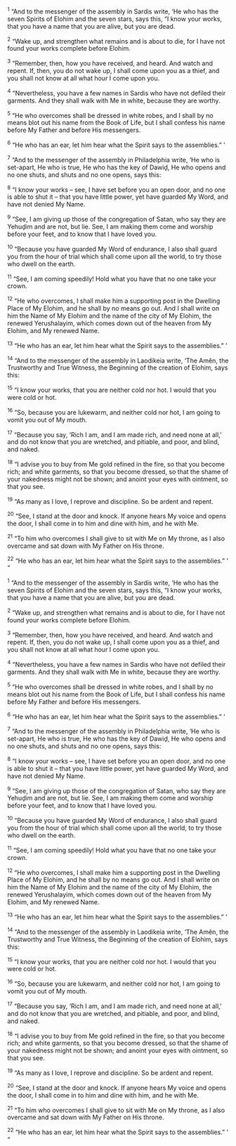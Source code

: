 <sup>1</sup> “And to the messenger of the assembly in Sardis write, ‘He who has the seven Spirits of Elohim and the seven stars, says this, “I know your works, that you have a name that you are alive, but you are dead.

<sup>2</sup> “Wake up, and strengthen what remains and is about to die, for I have not found your works complete before Elohim.

<sup>3</sup> “Remember, then, how you have received, and heard. And watch and repent. If, then, you do not wake up, I shall come upon you as a thief, and you shall not know at all what hour I come upon you.

<sup>4</sup> “Nevertheless, you have a few names in Sardis who have not defiled their garments. And they shall walk with Me in white, because they are worthy.

<sup>5</sup> “He who overcomes shall be dressed in white robes, and I shall by no means blot out his name from the Book of Life, but I shall confess his name before My Father and before His messengers.

<sup>6</sup> “He who has an ear, let him hear what the Spirit says to the assemblies.” ’

<sup>7</sup> “And to the messenger of the assembly in Philadelphia write, ‘He who is set-apart, He who is true, He who has the key of Dawiḏ, He who opens and no one shuts, and shuts and no one opens, says this:

<sup>8</sup> “I know your works – see, I have set before you an open door, and no one is able to shut it – that you have little power, yet have guarded My Word, and have not denied My Name.

<sup>9</sup> “See, I am giving up those of the congregation of Satan, who say they are Yehuḏim and are not, but lie. See, I am making them come and worship before your feet, and to know that I have loved you.

<sup>10</sup> “Because you have guarded My Word of endurance, I also shall guard you from the hour of trial which shall come upon all the world, to try those who dwell on the earth.

<sup>11</sup> “See, I am coming speedily! Hold what you have that no one take your crown.

<sup>12</sup> “He who overcomes, I shall make him a supporting post in the Dwelling Place of My Elohim, and he shall by no means go out. And I shall write on him the Name of My Elohim and the name of the city of My Elohim, the renewed Yerushalayim, which comes down out of the heaven from My Elohim, and My renewed Name.

<sup>13</sup> “He who has an ear, let him hear what the Spirit says to the assemblies.” ’

<sup>14</sup> “And to the messenger of the assembly in Laodikeia write, ‘The Amĕn, the Trustworthy and True Witness, the Beginning of the creation of Elohim, says this:

<sup>15</sup> “I know your works, that you are neither cold nor hot. I would that you were cold or hot.

<sup>16</sup> “So, because you are lukewarm, and neither cold nor hot, I am going to vomit you out of My mouth.

<sup>17</sup> “Because you say, ‘Rich I am, and I am made rich, and need none at all,’ and do not know that you are wretched, and pitiable, and poor, and blind, and naked.

<sup>18</sup> “I advise you to buy from Me gold refined in the fire, so that you become rich; and white garments, so that you become dressed, so that the shame of your nakedness might not be shown; and anoint your eyes with ointment, so that you see.

<sup>19</sup> “As many as I love, I reprove and discipline. So be ardent and repent.

<sup>20</sup> “See, I stand at the door and knock. If anyone hears My voice and opens the door, I shall come in to him and dine with him, and he with Me.

<sup>21</sup> “To him who overcomes I shall give to sit with Me on My throne, as I also overcame and sat down with My Father on His throne.

<sup>22</sup> “He who has an ear, let him hear what the Spirit says to the assemblies.” ’ ”

<sup>1</sup> “And to the messenger of the assembly in Sardis write, ‘He who has the seven Spirits of Elohim and the seven stars, says this, “I know your works, that you have a name that you are alive, but you are dead.

<sup>2</sup> “Wake up, and strengthen what remains and is about to die, for I have not found your works complete before Elohim.

<sup>3</sup> “Remember, then, how you have received, and heard. And watch and repent. If, then, you do not wake up, I shall come upon you as a thief, and you shall not know at all what hour I come upon you.

<sup>4</sup> “Nevertheless, you have a few names in Sardis who have not defiled their garments. And they shall walk with Me in white, because they are worthy.

<sup>5</sup> “He who overcomes shall be dressed in white robes, and I shall by no means blot out his name from the Book of Life, but I shall confess his name before My Father and before His messengers.

<sup>6</sup> “He who has an ear, let him hear what the Spirit says to the assemblies.” ’

<sup>7</sup> “And to the messenger of the assembly in Philadelphia write, ‘He who is set-apart, He who is true, He who has the key of Dawiḏ, He who opens and no one shuts, and shuts and no one opens, says this:

<sup>8</sup> “I know your works – see, I have set before you an open door, and no one is able to shut it – that you have little power, yet have guarded My Word, and have not denied My Name.

<sup>9</sup> “See, I am giving up those of the congregation of Satan, who say they are Yehuḏim and are not, but lie. See, I am making them come and worship before your feet, and to know that I have loved you.

<sup>10</sup> “Because you have guarded My Word of endurance, I also shall guard you from the hour of trial which shall come upon all the world, to try those who dwell on the earth.

<sup>11</sup> “See, I am coming speedily! Hold what you have that no one take your crown.

<sup>12</sup> “He who overcomes, I shall make him a supporting post in the Dwelling Place of My Elohim, and he shall by no means go out. And I shall write on him the Name of My Elohim and the name of the city of My Elohim, the renewed Yerushalayim, which comes down out of the heaven from My Elohim, and My renewed Name.

<sup>13</sup> “He who has an ear, let him hear what the Spirit says to the assemblies.” ’

<sup>14</sup> “And to the messenger of the assembly in Laodikeia write, ‘The Amĕn, the Trustworthy and True Witness, the Beginning of the creation of Elohim, says this:

<sup>15</sup> “I know your works, that you are neither cold nor hot. I would that you were cold or hot.

<sup>16</sup> “So, because you are lukewarm, and neither cold nor hot, I am going to vomit you out of My mouth.

<sup>17</sup> “Because you say, ‘Rich I am, and I am made rich, and need none at all,’ and do not know that you are wretched, and pitiable, and poor, and blind, and naked.

<sup>18</sup> “I advise you to buy from Me gold refined in the fire, so that you become rich; and white garments, so that you become dressed, so that the shame of your nakedness might not be shown; and anoint your eyes with ointment, so that you see.

<sup>19</sup> “As many as I love, I reprove and discipline. So be ardent and repent.

<sup>20</sup> “See, I stand at the door and knock. If anyone hears My voice and opens the door, I shall come in to him and dine with him, and he with Me.

<sup>21</sup> “To him who overcomes I shall give to sit with Me on My throne, as I also overcame and sat down with My Father on His throne.

<sup>22</sup> “He who has an ear, let him hear what the Spirit says to the assemblies.” ’ ”

